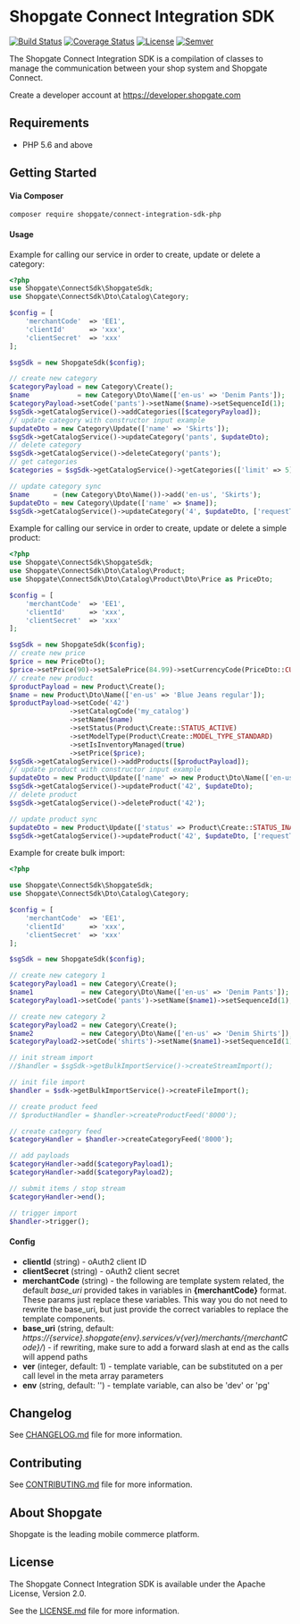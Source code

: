 # Shopgate Connect Integration SDK

[![Build Status](https://travis-ci.org/shopgate/connect-integration-sdk-php.svg?branch=master)](https://travis-ci.org/shopgate/connect-integration-sdk-php)
[![Coverage Status](https://coveralls.io/repos/github/shopgate/connect-integration-sdk-php/badge.svg?branch=master)](https://coveralls.io/github/shopgate/connect-integration-sdk-php?branch=master)
[![License](https://img.shields.io/badge/License-Apache%202.0-blue.svg)](https://opensource.org/licenses/Apache-2.0)
[![Semver](http://img.shields.io/SemVer/2.0.0.png?color=blue)](http://semver.org/spec/v2.0.0.html)

The Shopgate Connect Integration SDK is a compilation of classes to manage the communication between your shop system and Shopgate Connect.

Create a developer account at https://developer.shopgate.com

## Requirements
* PHP 5.6 and above

## Getting Started
#### Via Composer
```composer require shopgate/connect-integration-sdk-php```


#### Usage
Example for calling our service in order to create, update or delete a category:
```php
<?php
use Shopgate\ConnectSdk\ShopgateSdk;
use Shopgate\ConnectSdk\Dto\Catalog\Category;

$config = [
    'merchantCode'  => 'EE1',
    'clientId'      => 'xxx',
    'clientSecret'  => 'xxx'
];

$sgSdk = new ShopgateSdk($config);

// create new category
$categoryPayload = new Category\Create();
$name            = new Category\Dto\Name(['en-us' => 'Denim Pants']);
$categoryPayload->setCode('pants')->setName($name)->setSequenceId(1);
$sgSdk->getCatalogService()->addCategories([$categoryPayload]);
// update category with constructor input example
$updateDto = new Category\Update(['name' => 'Skirts']);
$sgSdk->getCatalogService()->updateCategory('pants', $updateDto);
// delete category
$sgSdk->getCatalogService()->deleteCategory('pants');
// get categories
$categories = $sgSdk->getCatalogService()->getCategories(['limit' => 5]);

// update category sync
$name      = (new Category\Dto\Name())->add('en-us', 'Skirts');
$updateDto = new Category\Update(['name' => $name]);
$sgSdk->getCatalogService()->updateCategory('4', $updateDto, ['requestType' => 'direct']);
```

Example for calling our service in order to create, update or delete a simple product:
```php
<?php
use Shopgate\ConnectSdk\ShopgateSdk;
use Shopgate\ConnectSdk\Dto\Catalog\Product;
use Shopgate\ConnectSdk\Dto\Catalog\Product\Dto\Price as PriceDto;

$config = [
    'merchantCode'  => 'EE1',
    'clientId'      => 'xxx',
    'clientSecret'  => 'xxx'
];

$sgSdk = new ShopgateSdk($config);
// create new price
$price = new PriceDto();
$price->setPrice(90)->setSalePrice(84.99)->setCurrencyCode(PriceDto::CURRENCY_CODE_EUR);
// create new product
$productPayload = new Product\Create();
$name = new Product\Dto\Name(['en-us' => 'Blue Jeans regular']);
$productPayload->setCode('42')
               ->setCatalogCode('my_catalog')
               ->setName($name)
               ->setStatus(Product\Create::STATUS_ACTIVE)
               ->setModelType(Product\Create::MODEL_TYPE_STANDARD)
               ->setIsInventoryManaged(true)
               ->setPrice($price);
$sgSdk->getCatalogService()->addProducts([$productPayload]);
// update product with constructor input example
$updateDto = new Product\Update(['name' => new Product\Dto\Name(['en-us' => 'Blue Jeans regular'])]);
$sgSdk->getCatalogService()->updateProduct('42', $updateDto);
// delete product
$sgSdk->getCatalogService()->deleteProduct('42');

// update product sync
$updateDto = new Product\Update(['status' => Product\Create::STATUS_INACTIVE]);
$sgSdk->getCatalogService()->updateProduct('42', $updateDto, ['requestType' => 'direct']);
```
Example for create bulk import:

```php
<?php

use Shopgate\ConnectSdk\ShopgateSdk;
use Shopgate\ConnectSdk\Dto\Catalog\Category;

$config = [
    'merchantCode'  => 'EE1',
    'clientId'      => 'xxx',
    'clientSecret'  => 'xxx'
];

$sgSdk = new ShopgateSdk($config);

// create new category 1
$categoryPayload1 = new Category\Create();
$name1            = new Category\Dto\Name(['en-us' => 'Denim Pants']);
$categoryPayload1->setCode('pants')->setName($name1)->setSequenceId(1);

// create new category 2
$categoryPayload2 = new Category\Create();
$name2            = new Category\Dto\Name(['en-us' => 'Denim Shirts']);
$categoryPayload2->setCode('shirts')->setName($name1)->setSequenceId(1);

// init stream import
//$handler = $sgSdk->getBulkImportService()->createStreamImport();

// init file import
$handler = $sdk->getBulkImportService()->createFileImport();

// create product feed
// $productHandler = $handler->createProductFeed('8000');

// create category feed
$categoryHandler = $handler->createCategoryFeed('8000');

// add payloads
$categoryHandler->add($categoryPayload1);
$categoryHandler->add($categoryPayload2);

// submit items / stop stream
$categoryHandler->end();

// trigger import
$handler->trigger();
```

#### Config

* __clientId__ (string) - oAuth2 client ID
* __clientSecret__ (string) - oAuth2 client secret
* __merchantCode__ (string) - the following are template system related, the default _base_uri_ provided takes in variables in __{merchantCode}__ format. These params just replace these variables. This way you do not need to rewrite the base_uri, but just provide the correct variables to replace the template components.
* __base_uri__ (string, default: _https://{service}.shopgate{env}.services/v{ver}/merchants/{merchantCode}/_) - if rewriting, make sure to add a forward slash at end as the calls will append paths
* __ver__ (integer, default: 1) - template variable, can be substituted on a per call level in the meta array parameters
* __env__ (string, default: '') - template variable, can also be 'dev' or 'pg'

## Changelog

See [CHANGELOG.md](CHANGELOG.md) file for more information.

## Contributing

See [CONTRIBUTING.md](docs/CONTRIBUTING.md) file for more information.

## About Shopgate

Shopgate is the leading mobile commerce platform.

## License

The Shopgate Connect Integration SDK is available under the Apache License, Version 2.0.

See the [LICENSE.md](LICENSE.md) file for more information.

[Guzzle]:http://docs.guzzlephp.org/en/stable/request-options.html
